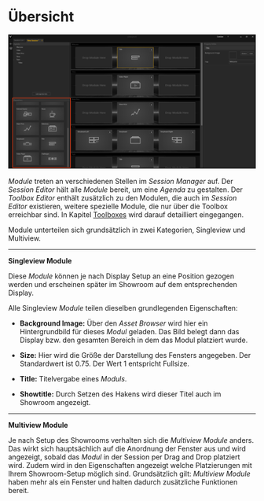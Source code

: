# Übersicht



![SessionEditor](img/Manager/Overview.PNG) 



*Module* treten an verschiedenen Stellen im *Session Manager* auf. Der *Session Editor* hält alle *Module* bereit, um eine *Agenda* zu gestalten. Der *Toolbox Editor* enthält zusätzlich zu den Modulen, die auch im *Session Editor* existieren, weitere spezielle Module, die nur über die Toolbox erreichbar sind. In Kapitel [Toolboxes](007_toolbox.md) wird darauf detailliert eingegangen. 


Module unterteilen sich grundsätzlich in zwei Kategorien, Singleview und Multiview.

***


 **Singleview Module** 

Diese *Module* können je nach Display Setup an eine Position gezogen werden und erscheinen später im Showroom auf dem entsprechenden Display. 

Alle Singleview *Module* teilen dieselben grundlegenden Eigenschaften: 



   - **Background Image:** Über den *Asset Browser* wird hier ein Hintergrundbild für dieses *Modul* geladen. Das Bild belegt dann das Display bzw. den gesamten Bereich in dem das Modul platziert wurde. 



   - **Size:** Hier wird die Größe der Darstellung des Fensters angegeben. Der Standardwert ist 0.75. Der Wert 1 entspricht Fullsize. 



   - **Title:** Titelvergabe eines *Moduls*. 



   - **Showtitle:** Durch Setzen des Hakens wird dieser Titel auch im Showroom angezeigt.  




***
**Multiview Module**

Je nach Setup des Showrooms verhalten sich die *Multiview Module* anders. Das wirkt sich hauptsächlich auf die Anordnung der Fenster aus und wird angezeigt, sobald das *Modul* in der Session per Drag and Drop platziert wird. Zudem wird in den Eigenschaften angezeigt welche Platzierungen mit Ihrem Showroom-Setup möglich sind. Grundsätzlich gilt: *Multiview Module* haben mehr als ein Fenster und halten dadurch zusätzliche Funktionen bereit. 
